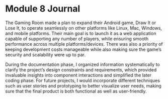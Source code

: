 # Module 8 Journal

  The Gaming Room made a plan to expand their Android game, Draw It or Lose It, to operate seamlessly on other platforms like Linux, Mac, Windows, and mobile platforms. Their main goal is to launch it as a web application capable of supporting any number of players, while ensuring smooth performance across multiple platforms/devices. There was also a priority of keeping development costs manageable while also making sure the game’s security and scalability were up to par.

  During the documentation phase, I organized information systematically to clarify the project’s design constraints and requirements, which provided invaluable insights into component interactions and simplified the later coding phase. For future projects, I would incorporate different techniques such as user stories and prototyping to better visualize user needs, making sure that the final product is both functional as well as user-friendly.
